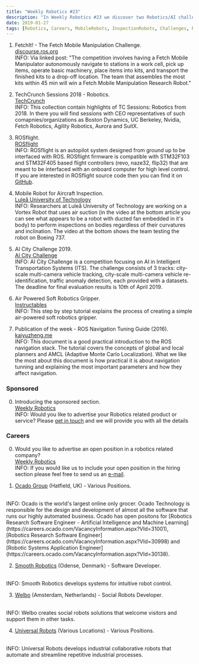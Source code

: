 ```yaml
---
title: "Weekly Robotics #23"
description: "In Weekly Robotics #23 we discover two Robotics/AI challenges, we introduce ROSflight and ROS Navigation Tuning Guide. On top of that we feature an interesting inspection robot, soft robotics gripper tutorial and TechCrunch Sessions."
date: 2019-01-27
tags: [Robotics, Careers, MobileRobots, InspectionRobots, Challenges, ROS, SoftRobotics, IndustrialRobots, AI]
---
```


1) FetchIt! - The Fetch Mobile Manipulation Challenge.
<br>[discourse.ros.org](https://discourse.ros.org/t/announcement-win-a-robot-fetchit-the-fetch-mobile-manipulation-challenge-icra-2019-competition/7569)<br>
INFO: Via linked post: "The competition involves having a Fetch Mobile Manipulator autonomously navigate to stations in a work cell, pick up items, operate basic machinery, place items into kits, and transport the finished kits to a drop-off location. The team that assembles the most kits within 45 min will win a Fetch Mobile Manipulation Research Robot." 

2) TechCrunch Sessions 2018 - Robotics.
<br>[TechCrunch](https://techcrunch.com/2019/01/22/get-ready-for-tc-sessions-roboticsai-with-highlights-from-last-years-event/)<br>
INFO: This collection contain highlights of TC Sessions: Robotics from 2018. In there you will find sessions with CEO representatives of such comapnies/organizations as Boston Dynamics, UC Berkeley, Nvidia, Fetch Robotics, Agility Robotics, Aurora and SuitX. 

3) ROSflight.
<br>[ROSflight](http://docs.rosflight.org/en/latest/)<br>
INFO: ROSflight is an autopilot system designed from ground up to be interfaced with ROS. ROSflight firmware is compatible with STM32F103 and STM32F405 based flight controllers (revo, naze32, flip32) that are meant to be interfaced with an onboard computer for high level control. If you are interested in ROSflight source code then you can find it on [GitHub](https://github.com/rosflight/firmware).

4) Mobile Robot for Aircraft Inspection.
<br>[Luleå University of Technology](https://www.ltu.se/research/subjects/control/Robotar-kan-skota-inspektion-av-flygplan-1.183702?l=en)<br>
INFO: Researchers at Luleå University of Technology are working on a Vortex Robot that uses air suction (in the video at the bottom article you can see what appears to be a robot with ducted fan embedded in it's body) to perform inspections on bodies regardless of their curvatures and inclination. The video at the bottom shows the team testing the robot on Boeing 737.

5) AI City Challenge 2019.
<br>[AI City Challenge](https://www.aicitychallenge.org/)<br>
INFO: AI City Challenge is a competition focusing on AI in Intelligent Transportation Systems (ITS). The challenge consists of 3 tracks: city-scale multi-camera vehicle tracking, city-scale multi-camera vehicle re-identification, traffic anomaly detection, each provided with a datasets. The deadline for final evaluation results is 10th of April 2019.

6) Air Powered Soft Robotics Gripper.
<br>[Instructables](https://www.instructables.com/id/Air-Powered-Soft-Robotic-Gripper/)<br>
INFO: This step by step tutorial explains the process of creating a simple air-powered soft robotics gripper.

7) Publication of the week - ROS Navigation Tuning Guide (2016).
<br>[kaiyuzheng.me](http://kaiyuzheng.me/documents/navguide.pdf)<br>
INFO: This document is a good practical introduction to the ROS navigation stack. The tutorial covers the concepts of global and local planners and AMCL (Adaptive Monte Carlo Localization). What we like the most about this document is how practical it is about navigation tunning and explaining the most important parameters and how they affect navigation.

### Sponsored

0) Introducing the sponsored section.
<br>[Weekly Robotics](https://weeklyrobotics.com/About)<br>
INFO: Would you like to advertise your Robotics related product or service? Please [get in touch](mailto:contact@weeklyrobotics.com) and we will provide you with all the details


### Careers

0) Would you like to advertise an open position in a robotics related company?
<br>[Weekly Robotics](https://weeklyrobotics.com/About)<br>
INFO: If you would like us to include your open position in the hiring section please feel free to send us an [e-mail](mailto:careers@weeklyrobotics.com).

1) [Ocado Group](https://careers.ocado.com/search.aspx) (Hatfield, UK) - Various Positions.
<br>
INFO: Ocado is the world's largest online only grocer. Ocado Technology is responsible for the design and development of almost all the software that runs our highly automated business. Ocado has open positons for [Robotics Research Software Engineer - Artificial Intelligence and Machine Learning](https://careers.ocado.com/VacancyInformation.aspx?VId=31001), [Robotics Research Software Engineer](https://careers.ocado.com/VacancyInformation.aspx?VId=30998) and [Robotic Systems Application Engineer](https://careers.ocado.com/VacancyInformation.aspx?VId=30138).

2) [Smooth Robotics](http://smooth-robotics.dk/da/job/software-developer/) (Odense, Denmark) - Software Developer.
<br>
INFO: Smooth Robotics develops systems for intuitive robot control.

3) [Welbo](https://www.welbo.eu/jobs/) (Amsterdam, Netherlands) - Social Robots Developer.
<br>
INFO: Welbo creates social robots solutions that welcome visitors and support them in other tasks.

4) [Universal Robots](https://www.universal-robots.com/career/available-jobs/) (Various Locations) - Various Positions.
<br>
INFO: Universal Robots develops industrial collaborative robots that automate and streamline repetitive industrial processes.